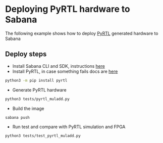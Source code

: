 # Deploying PyRTL hardware to Sabana
The following example shows how to deploy [PyRTL](https://pyrtl.readthedocs.io/en/latest/) generated
hardware to Sabana

## Deploy steps

* Install Sabana CLI and SDK, instructions [here](https://docs.sabana.io/get-started/installation)
* Install PyRTL, in case something fails docs are [here](https://pyrtl.readthedocs.io/en/latest/)
```bash
python3 -m pip install pyrtl
```
* Generate PyRTL hardware
```bash
python3 tests/pyrtl_muladd.py
```
* Build the image
```bash
sabana push
```
* Run test and compare with PyRTL simulation and FPGA
```bash
python3 tests/test_pyrtl_muladd.py
```
